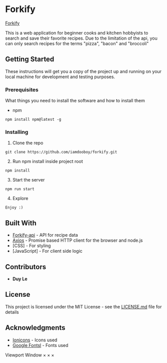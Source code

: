 # Forkify

[Forkify](https://iamdooboy.github.io/forkify/)

This is a web application for beginner cooks and kitchen hobbyists to search and save their favorite recipes. Due to the limitation of the api, you can only search recipes for the terms "pizza", "bacon" and "broccoli"

## Getting Started

These instructions will get you a copy of the project up and running on your local machine for development and testing purposes.

### Prerequisites

What things you need to install the software and how to install them

- npm

```
npm install npm@latest -g
```

### Installing

1. Clone the repo

```
git clone https://github.com/iamdooboy/forkify.git
```

2. Run npm install inside project root

```
npm install
```

3. Start the server

```
npm run start
```

4. Explore

```
Enjoy :)
```

## Built With

* [Forkify-api](forkify-api.herokuapp.com) - API for recipe data
* [Axios](https://github.com/axios/axios/) - Promise based HTTP client for the browser and node.js
* [CSS] - For styling
* [JavaScript] - For client side logic

## Contributors

* **Duy Le** 


## License

This project is licensed under the MIT License - see the [LICENSE.md](LICENSE.md) file for details

## Acknowledgments

* [Ionicons](https://ionicons.com) - Icons used
* [Google Fontsl](http://google.com/fonts) - Fonts used


Viewport
Window
×
×
×
